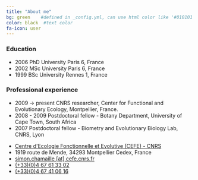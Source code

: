 ```yaml
---
title: "About me"
bg: green    #defined in _config.yml, can use html color like '#010101'
color: black  #text color
fa-icon: user
---
```



### Education

+ 2006 PhD University Paris 6, France
+ 2002 MSc University Paris 6, France
+ 1999 BSc University Rennes 1, France

### Professional experience

+ 2009 -> present CNRS researcher, Center for Functional and Evolutionary Ecology, Montpellier, France.
+ 2008 - 2009 Postdoctoral fellow - Botany Department, University of Cape Town, South Africa
+ 2007 Postdoctoral fellow - Biometry and Evolutionary Biology Lab, CNRS, Lyon 



<ul class="fa-ul">
<li><i class="fa-li fa fa-envelope text-white"></i><a href="http://www.cefe.cnrs.fr/">Centre d'Ecologie Fonctionnelle et Evolutive (CEFE) - CNRS</a> </li>
<li>
1919 route de Mende, 34293 Montpellier Cedex, France</li>
<li><i class="fa fa-at text-white"></i> <a href="mailto:simon.chamaille_at_cefe.cnrs.fr">simon.chamaille [at] cefe.cnrs.fr</li>
<li><i class="fa-li fa fa-phone text-white"></i>(+33)(0)4 67 61 33 02</li>
<li><i class="fa-li fa fa-fax text-white"></i>(+33)(0)4 67 41 06 16</li>
</ul>




